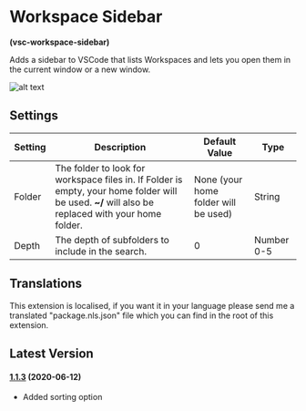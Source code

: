 # Workspace Sidebar

**(vsc-workspace-sidebar)**

Adds a sidebar to VSCode that lists Workspaces and lets you open them in the current window or a new window.

![alt text](https://raw.githubusercontent.com/sketchbuch/vsc-workspace-sidebar/master/docs/images/preview.gif 'Workspace Sidebar Preview')

## Settings

| Setting | Description                                                                                                                                       | Default Value                        | Type       |
| ------- | ------------------------------------------------------------------------------------------------------------------------------------------------- | ------------------------------------ | ---------- |
| Folder  | The folder to look for workspace files in. If Folder is empty, your home folder will be used. **~/** will also be replaced with your home folder. | None (your home folder will be used) | String     |
| Depth   | The depth of subfolders to include in the search.                                                                                                 | 0                                    | Number 0-5 |

## Translations

This extension is localised, if you want it in your language please send me a translated "package.nls.json" file which you can find in the root of this extension.

## Latest Version

#### [1.1.3](https://github.com/sketchbuch/vsc-workspace-sidebar/compare/v1.1.2...v1.1.3) (2020-06-12)

- Added sorting option

